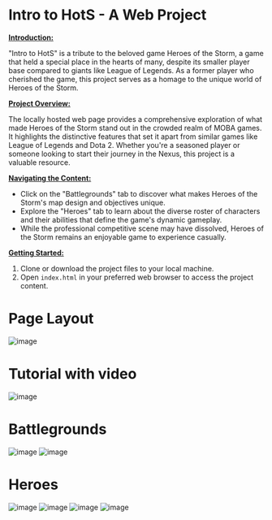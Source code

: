 # Intro to HotS - A Web Project

<u>**Introduction:**</u>

"Intro to HotS" is a tribute to the beloved game Heroes of the Storm, a game that held a special place in the hearts of many, despite its smaller player base compared to giants like League of Legends. As a former player who cherished the game, this project serves as a homage to the unique world of Heroes of the Storm.

<u>**Project Overview:**</u>

The locally hosted web page provides a comprehensive exploration of what made Heroes of the Storm stand out in the crowded realm of MOBA games. It highlights the distinctive features that set it apart from similar games like League of Legends and Dota 2. Whether you're a seasoned player or someone looking to start their journey in the Nexus, this project is a valuable resource.

<u>**Navigating the Content:**</u>

- Click on the "Battlegrounds" tab to discover what makes Heroes of the Storm's map design and objectives unique.
- Explore the "Heroes" tab to learn about the diverse roster of characters and their abilities that define the game's dynamic gameplay.
- While the professional competitive scene may have dissolved, Heroes of the Storm remains an enjoyable game to experience casually.

<u>**Getting Started:**</u>

1. Clone or download the project files to your local machine.
2. Open `index.html` in your preferred web browser to access the project content.


# Page Layout
![image](https://github.com/nguyev22/Web-Project-Intro-to-HotS-/assets/67074497/19fa86e9-38a1-48c3-b93b-b6648597a6d1)

# Tutorial with video
![image](https://github.com/nguyev22/Web-Project-Intro-to-HotS-/assets/67074497/df4ae654-04cb-4357-90e2-8168f18d7427)

# Battlegrounds
![image](https://github.com/nguyev22/Web-Project-Intro-to-HotS-/assets/67074497/f71f692b-ba84-43a9-a16a-0f5ae5fe735e)
![image](https://github.com/nguyev22/Web-Project-Intro-to-HotS-/assets/67074497/6751cb0a-70d3-462a-ab70-7f1a5edb25e1)

# Heroes
![image](https://github.com/nguyev22/Web-Project-Intro-to-HotS-/assets/67074497/b0a75aa2-c3fd-4b0a-945d-abdc4e30ab91)
![image](https://github.com/nguyev22/Web-Project-Intro-to-HotS-/assets/67074497/234b995e-8716-4921-a2c9-c516e556b60e)
![image](https://github.com/nguyev22/Web-Project-Intro-to-HotS-/assets/67074497/7080526d-fc30-4d4b-bfc2-804817c3f855)
![image](https://github.com/nguyev22/Web-Project-Intro-to-HotS-/assets/67074497/add5c476-2aac-4243-a482-9fcda2593031)




